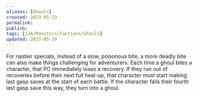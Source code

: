 ```yaml
---
aliases: [Ghouls]
created: 2023-05-23
permalink: 
publish: 
tags: [13A/Monsters/Factions/Ghouls]
updated: 2023-05-29
---
```


For nastier specials, instead of a slow, poisonous bite, a more deadly bite can also make things challenging for adventurers. Each time a ghoul bites a character, that PC immediately loses a recovery. If they run out of recoveries before their next full heal-up, that character must start making last gasp saves at the start of each battle. If the character fails their fourth last gasp save this way, they turn into a ghoul.